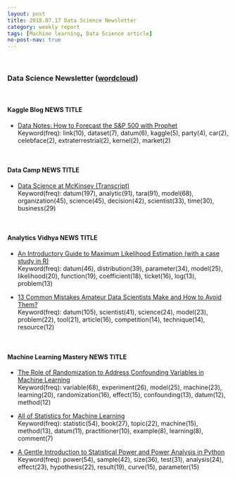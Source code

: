 ```yaml
---
layout: post
title: 2018.07.17 Data Science Newsletter
category: weekly report
tags: [Machine learning, Data Science article]
no-post-nav: true
---
```


<br>

### Data Science Newsletter ([wordcloud](https://raw.githubusercontent.com/2econsulting/2econsulting.github.io/master/data/newsletter/output/report/wordcloud_20180718.png))


<br>

#### Kaggle Blog NEWS TITLE

* [Data Notes: How to Forecast the S&P 500 with Prophet](http://blog.kaggle.com/2018/07/12/data-notes-how-to-forecast-the-sp-500-with-prophet/)
<br>Keyword(freq): link(10), dataset(7), datum(6), kaggle(5), party(4), car(2), celebface(2), extraterrestrial(2), kernel(2), market(2)

<br>

#### Data Camp NEWS TITLE

* [Data Science at McKinsey (Transcript)](https://www.datacamp.com/community/blog/data-science-mckinsey)
<br>Keyword(freq): datum(197), analytic(91), tara(91), model(68), organization(45), science(45), decision(42), scientist(33), time(30), business(29)

<br>

#### Analytics Vidhya NEWS TITLE

* [An Introductory Guide to Maximum Likelihood Estimation (with a case study in R)](https://www.analyticsvidhya.com/blog/2018/07/introductory-guide-maximum-likelihood-estimation-case-study-r/)
<br>Keyword(freq): datum(46), distribution(39), parameter(34), model(25), likelihood(20), function(19), coefficient(18), ticket(16), log(13), problem(13)

* [13 Common Mistakes Amateur Data Scientists Make and How to Avoid Them?](https://www.analyticsvidhya.com/blog/2018/07/13-common-mistakes-aspiring-fresher-data-scientists-make-how-to-avoid-them/)
<br>Keyword(freq): datum(105), scientist(41), science(24), model(23), problem(22), tool(21), article(16), competition(14), technique(14), resource(12)

<br>

#### Machine Learning Mastery NEWS TITLE

* [The Role of Randomization to Address Confounding Variables in Machine Learning](https://machinelearningmastery.com/confounding-variables-in-machine-learning/)
<br>Keyword(freq): variable(68), experiment(26), model(25), machine(23), learning(20), randomization(16), effect(15), confounding(13), datum(12), method(12)

* [All of Statistics for Machine Learning](https://machinelearningmastery.com/all-of-statistics-for-machine-learning/)
<br>Keyword(freq): statistic(54), book(27), topic(22), machine(15), method(13), datum(11), practitioner(10), example(8), learning(8), comment(7)

* [A Gentle Introduction to Statistical Power and Power Analysis in Python](https://machinelearningmastery.com/statistical-power-and-power-analysis-in-python/)
<br>Keyword(freq): power(54), sample(42), size(36), test(31), analysis(24), effect(23), hypothesis(22), result(19), curve(15), parameter(15)

<br>

